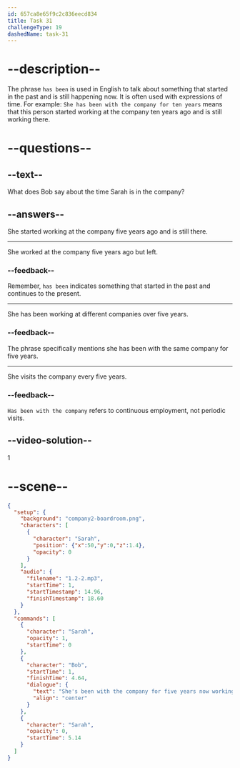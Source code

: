 ```yaml
---
id: 657ca8e65f9c2c836eecd834
title: Task 31
challengeType: 19
dashedName: task-31
---
```

<!--
AUDIO REFERENCE:
She has been with the company for five years, working on several projects.
-->

# --description--

The phrase `has been` is used in English to talk about something that started in the past and is still happening now. It is often used with expressions of time. For example:
`She has been with the company for ten years` means that this person started working at the company ten years ago and is still working there.

# --questions--

## --text--

What does Bob say about the time Sarah is in the company?

## --answers--

She started working at the company five years ago and is still there.

---

She worked at the company five years ago but left.

### --feedback--

Remember, `has been` indicates something that started in the past and continues to the present.

---

She has been working at different companies over five years.

### --feedback--

The phrase specifically mentions she has been with the same company for five years.

---

She visits the company every five years.

### --feedback--

`Has been with the company` refers to continuous employment, not periodic visits.

## --video-solution--

1

# --scene--

```json
{
  "setup": {
    "background": "company2-boardroom.png",
    "characters": [
      {
        "character": "Sarah",
        "position": {"x":50,"y":0,"z":1.4},
        "opacity": 0
      }
    ],
    "audio": {
      "filename": "1.2-2.mp3",
      "startTime": 1,
      "startTimestamp": 14.96,
      "finishTimestamp": 18.60
    }
  },
  "commands": [
    {
      "character": "Sarah",
      "opacity": 1,
      "startTime": 0
    },
    {
      "character": "Bob",
      "startTime": 1,
      "finishTime": 4.64,
      "dialogue": {
        "text": "She's been with the company for five years now working on several projects.",
        "align": "center"
      }
    },
    {
      "character": "Sarah",
      "opacity": 0,
      "startTime": 5.14
    }
  ]
}
```

